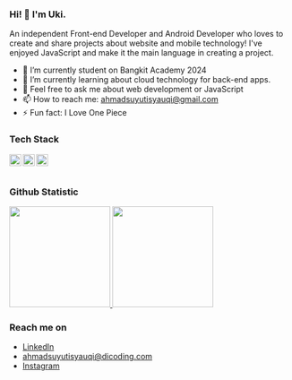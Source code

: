 ### Hi! 👋 I'm Uki.

An independent Front-end Developer and Android Developer who loves to create and share projects about website and mobile technology! I've enjoyed JavaScript and make it the main language in creating a project.

- 🔭 I’m currently student on Bangkit Academy 2024
- 🌱 I’m currently learning about cloud technology for back-end apps.
- 💬 Feel free to ask me about web development or JavaScript
- 📫 How to reach me: ahmadsuyutisyauqi@gmail.com
- ⚡ Fun fact: I Love One Piece

### Tech Stack
  <a href="#"><img align="left" alt="JavaScript" title="JavaScript" width="21px" src="https://upload.wikimedia.org/wikipedia/commons/9/99/Unofficial_JavaScript_logo_2.svg" /></a>
  <a href="https://reactjs.org/"><img align="left" alt="React" title="React" width="21px" src="https://cdn.worldvectorlogo.com/logos/react-2.svg" /></a>
  <a href="https://kotlinlang.org/"><img align="left" alt="Hapi" title="Kotlin" width="21px" src="https://github.com/user-attachments/assets/bd2fe83a-d763-4169-bd13-69b44f87fd49" /></a>
  <br>
  <br>
  
### Github Statistic
<p align="left">
<a href="https://github.com/Asyqii">
  <img height="180em" src="https://github-readme-stats-eight-theta.vercel.app/api?username=Asyqii&show_icons=true&theme=algolia&include_all_commits=true&count_private=true"/>
  <img height="180em" src="https://github-readme-stats-eight-theta.vercel.app/api/top-langs/?username=Asyqii&layout=compact&langs_count=8&theme=algolia"/>
</a>
</p>

### Reach me on
- <a href="https://www.linkedin.com/in/ahmadsuyutisyauqi">LinkedIn</a>
- ahmadsuyutisyauqi@dicoding.com
- <a href="">Instagram</a>
